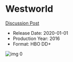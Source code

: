 # Westworld

[Discussion Post](https://www.avsforum.com/threads/bass-eq-for-filtered-movies.2995212/post-59376092)

* Release Date: 2020-01-01
* Production Year: 2016
* Format: HBO DD+

![img 0](https://i.imgur.com/0m2BDTE.jpg)

